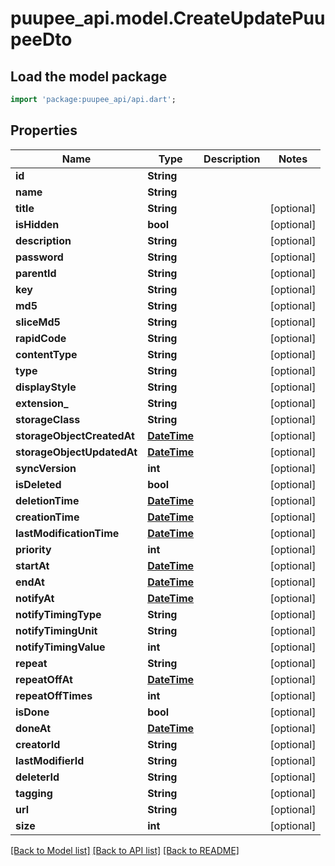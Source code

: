 # puupee_api.model.CreateUpdatePuupeeDto

## Load the model package
```dart
import 'package:puupee_api/api.dart';
```

## Properties
Name | Type | Description | Notes
------------ | ------------- | ------------- | -------------
**id** | **String** |  | 
**name** | **String** |  | 
**title** | **String** |  | [optional] 
**isHidden** | **bool** |  | [optional] 
**description** | **String** |  | [optional] 
**password** | **String** |  | [optional] 
**parentId** | **String** |  | [optional] 
**key** | **String** |  | [optional] 
**md5** | **String** |  | [optional] 
**sliceMd5** | **String** |  | [optional] 
**rapidCode** | **String** |  | [optional] 
**contentType** | **String** |  | [optional] 
**type** | **String** |  | [optional] 
**displayStyle** | **String** |  | [optional] 
**extension_** | **String** |  | [optional] 
**storageClass** | **String** |  | [optional] 
**storageObjectCreatedAt** | [**DateTime**](DateTime.md) |  | [optional] 
**storageObjectUpdatedAt** | [**DateTime**](DateTime.md) |  | [optional] 
**syncVersion** | **int** |  | [optional] 
**isDeleted** | **bool** |  | [optional] 
**deletionTime** | [**DateTime**](DateTime.md) |  | [optional] 
**creationTime** | [**DateTime**](DateTime.md) |  | [optional] 
**lastModificationTime** | [**DateTime**](DateTime.md) |  | [optional] 
**priority** | **int** |  | [optional] 
**startAt** | [**DateTime**](DateTime.md) |  | [optional] 
**endAt** | [**DateTime**](DateTime.md) |  | [optional] 
**notifyAt** | [**DateTime**](DateTime.md) |  | [optional] 
**notifyTimingType** | **String** |  | [optional] 
**notifyTimingUnit** | **String** |  | [optional] 
**notifyTimingValue** | **int** |  | [optional] 
**repeat** | **String** |  | [optional] 
**repeatOffAt** | [**DateTime**](DateTime.md) |  | [optional] 
**repeatOffTimes** | **int** |  | [optional] 
**isDone** | **bool** |  | [optional] 
**doneAt** | [**DateTime**](DateTime.md) |  | [optional] 
**creatorId** | **String** |  | [optional] 
**lastModifierId** | **String** |  | [optional] 
**deleterId** | **String** |  | [optional] 
**tagging** | **String** |  | [optional] 
**url** | **String** |  | [optional] 
**size** | **int** |  | [optional] 

[[Back to Model list]](../README.md#documentation-for-models) [[Back to API list]](../README.md#documentation-for-api-endpoints) [[Back to README]](../README.md)


